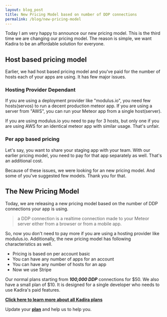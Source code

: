 ```yaml
---
layout: blog_post
title: New Pricing Model based on number of DDP connections
permalink: /blog/new-pricing-model
---
```


Today I am very happy to announce our new pricing model. This is the third time we are changing our pricing model. The reason is simple, we want Kadira to be an affordable solution for everyone.

## Host based pricing model

Earlier, we had host based pricing model and you've paid for the number of hosts each of your apps are using. It has few major issues.

### Hosting Provider Dependant

If you are using a deployment provider like "modulus.io", you need few hosts(servos) to run a decent production meteor app. If you are using a server from "AWS", you can run your Meteor app from a single host(server). 

If you are using modulus.io you need to pay for 3 hosts, but only one if you are using AWS for an identical meteor app with similar usage. That's unfair.

### Per app based pricing

Let's say, you want to share your staging app with your team. With our earlier pricing model, you need to pay for that app separately as well. That's an additional cost.

Because of these issues, we were looking for an new pricing model. And some of you've suggested few models. Thank you for that. 

## The New Pricing Model
Today, we are releasing a new pricing model based on the number of DDP connections your app is using. 

> a DDP connection is a realtime connection made to your Meteor server either from a browser or from a mobile app.

So, now you don't need to pay more if you are using a hosting provider like modulus.io. Additionally, the new pricing model has following characteristics as well. 

* Pricing is based on per account basic
* You can have any number of apps for an account
* You can have any number of hosts for an app
* Now we use Stripe 

Our normal plans starting from _**100,000 DDP**_ connections for $50. We also have a small plan of $10. It is designed for a single developer who needs to use Kadira's paid features.

[**Click here to learn more about all Kadira plans**](https://kadira.io/pricing)

Update your [**plan**](https://ui.kadira.io/account/plans/) and help us to help you.